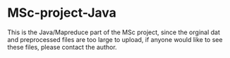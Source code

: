 # MSc-project-Java

This is the Java/Mapreduce part of the MSc project, since the orginal dat and preprocessed files are too large to upload, if anyone would like to see these files, please contact the author.
